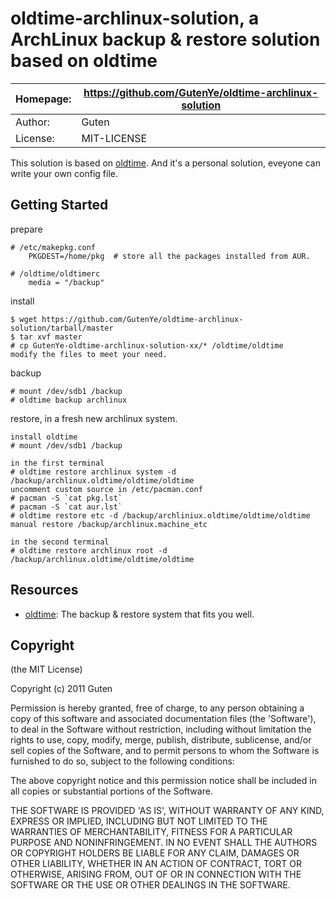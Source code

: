 oldtime-archlinux-solution, a ArchLinux backup & restore solution based on oldtime
===================================================================================

| Homepage:      |  https://github.com/GutenYe/oldtime-archlinux-solution       |
|----------------|------------------------------------------------------       |
| Author:	       | Guten                                                 |
| License:       | MIT-LICENSE                                                |

This solution is based on [oldtime](https://github.com/GutenYe/oldtime). And it's a personal solution, eveyone can write your own config file.  

Getting Started
---------------

prepare

	# /etc/makepkg.conf
		PKGDEST=/home/pkg  # store all the packages installed from AUR.

	# /oldtime/oldtimerc
		media = "/backup"

install

	$ wget https://github.com/GutenYe/oldtime-archlinux-solution/tarball/master
	$ tar xvf master
	# cp GutenYe-oldtime-archlinux-solution-xx/* /oldtime/oldtime
	modify the files to meet your need.

backup

	# mount /dev/sdb1 /backup
	# oldtime backup archlinux

restore, in a fresh new archlinux system.

	install oldtime
	# mount /dev/sdb1 /backup

	in the first terminal
	# oldtime restore archlinux system -d /backup/archlinux.oldtime/oldtime/oldtime
	uncomment custom source in /etc/pacman.conf
	# pacman -S `cat pkg.lst`
	# pacman -S `cat aur.lst`
	# oldtime restore etc -d /backup/archliniux.oldtime/oldtime/oldtime
	manual restore /backup/archlinux.machine_etc

	in the second terminal
	# oldtime restore archlinux root -d /backup/archlinux.oldtime/oldtime/oldtime

Resources
---------

*	[oldtime](https://github.com/GutenYe/oldtime): The backup & restore system that fits you well.

Copyright
---------

(the MIT License)

Copyright (c) 2011 Guten

Permission is hereby granted, free of charge, to any person obtaining a copy of this software and associated documentation files (the 'Software'), to deal in the Software without restriction, including without limitation the rights to use, copy, modify, merge, publish, distribute, sublicense, and/or sell copies of the Software, and to permit persons to whom the Software is furnished to do so, subject to the following conditions:

The above copyright notice and this permission notice shall be included in all copies or substantial portions of the Software.

THE SOFTWARE IS PROVIDED 'AS IS', WITHOUT WARRANTY OF ANY KIND, EXPRESS OR IMPLIED, INCLUDING BUT NOT LIMITED TO THE WARRANTIES OF MERCHANTABILITY, FITNESS FOR A PARTICULAR PURPOSE AND NONINFRINGEMENT.  IN NO EVENT SHALL THE AUTHORS OR COPYRIGHT HOLDERS BE LIABLE FOR ANY CLAIM, DAMAGES OR OTHER LIABILITY, WHETHER IN AN ACTION OF CONTRACT, TORT OR OTHERWISE, ARISING FROM, OUT OF OR IN CONNECTION WITH THE SOFTWARE OR THE USE OR OTHER DEALINGS IN THE SOFTWARE.
